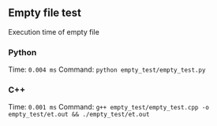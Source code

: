 ## Empty file test 
Execution time of empty file
### Python
Time: `0.004 ms`
Command: `python empty_test/empty_test.py`
### C++
Time: `0.001 ms`
Command: `g++ empty_test/empty_test.cpp -o empty_test/et.out && ./empty_test/et.out`